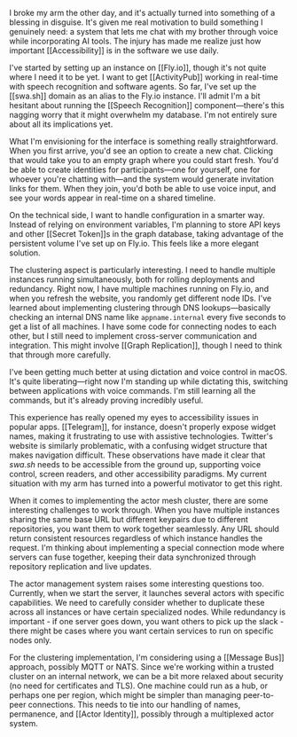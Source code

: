I broke my arm the other day, and it's actually turned into something of a blessing in disguise. It's given me real motivation to build something I genuinely need: a system that lets me chat with my brother through voice while incorporating AI tools. The injury has made me realize just how important [[Accessibility]] is in the software we use daily.

I've started by setting up an instance on [[Fly.io]], though it's not quite where I need it to be yet. I want to get [[ActivityPub]] working in real-time with speech recognition and software agents. So far, I've set up the [[swa.sh]] domain as an alias to the Fly.io instance. I'll admit I'm a bit hesitant about running the [[Speech Recognition]] component—there's this nagging worry that it might overwhelm my database. I'm not entirely sure about all its implications yet.

What I'm envisioning for the interface is something really straightforward. When you first arrive, you'd see an option to create a new chat. Clicking that would take you to an empty graph where you could start fresh. You'd be able to create identities for participants—one for yourself, one for whoever you're chatting with—and the system would generate invitation links for them. When they join, you'd both be able to use voice input, and see your words appear in real-time on a shared timeline.

On the technical side, I want to handle configuration in a smarter way. Instead of relying on environment variables, I'm planning to store API keys and other [[Secret Token]]s in the graph database, taking advantage of the persistent volume I've set up on Fly.io. This feels like a more elegant solution.

The clustering aspect is particularly interesting. I need to handle multiple instances running simultaneously, both for rolling deployments and redundancy. Right now, I have multiple machines running on Fly.io, and when you refresh the website, you randomly get different node IDs. I've learned about implementing clustering through DNS lookups—basically checking an internal DNS name like `appname.internal` every five seconds to get a list of all machines. I have some code for connecting nodes to each other, but I still need to implement cross-server communication and integration. This might involve [[Graph Replication]], though I need to think that through more carefully.

I've been getting much better at using dictation and voice control in macOS. It's quite liberating—right now I'm standing up while dictating this, switching between applications with voice commands. I'm still learning all the commands, but it's already proving incredibly useful.

This experience has really opened my eyes to accessibility issues in popular apps. [[Telegram]], for instance, doesn't properly expose widget names, making it frustrating to use with assistive technologies. Twitter's website is similarly problematic, with a confusing widget structure that makes navigation difficult. These observations have made it clear that *swa.sh* needs to be accessible from the ground up, supporting voice control, screen readers, and other accessibility paradigms. My current situation with my arm has turned into a powerful motivator to get this right.

When it comes to implementing the actor mesh cluster, there are some interesting challenges to work through. When you have multiple instances sharing the same base URL but different keypairs due to different repositories, you want them to work together seamlessly. Any URL should return consistent resources regardless of which instance handles the request. I'm thinking about implementing a special connection mode where servers can fuse together, keeping their data synchronized through repository replication and live updates.

The actor management system raises some interesting questions too. Currently, when we start the server, it launches several actors with specific capabilities. We need to carefully consider whether to duplicate these across all instances or have certain specialized nodes. While redundancy is important - if one server goes down, you want others to pick up the slack - there might be cases where you want certain services to run on specific nodes only.

For the clustering implementation, I'm considering using a [[Message Bus]] approach, possibly MQTT or NATS. Since we're working within a trusted cluster on an internal network, we can be a bit more relaxed about security (no need for certificates and TLS). One machine could run as a hub, or perhaps one per region, which might be simpler than managing peer-to-peer connections. This needs to tie into our handling of names, permanence, and [[Actor Identity]], possibly through a multiplexed actor system.